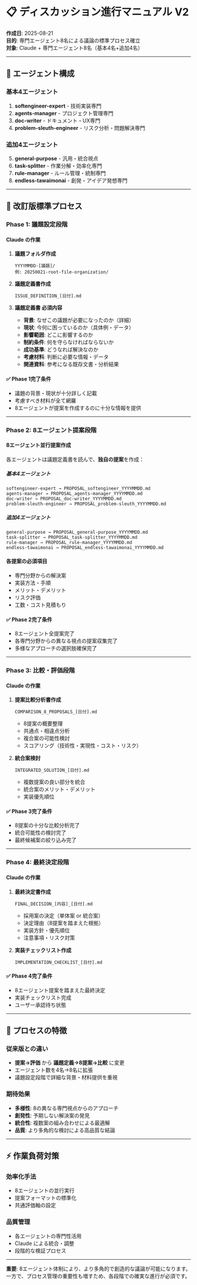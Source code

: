 # 📋 **ディスカッション進行マニュアル V2**

**作成日**: 2025-08-21  
**目的**: 専門エージェント8名による議論の標準プロセス確立  
**対象**: Claude + 専門エージェント8名（基本4名+追加4名）

---

## 👥 **エージェント構成**

### **基本4エージェント**
1. **softengineer-expert** - 技術実装専門
2. **agents-manager** - プロジェクト管理専門
3. **doc-writer** - ドキュメント・UX専門
4. **problem-sleuth-engineer** - リスク分析・問題解決専門

### **追加4エージェント**
5. **general-purpose** - 汎用・統合視点
6. **task-splitter** - 作業分解・効率化専門
7. **rule-manager** - ルール管理・統制専門
8. **endless-tawaimonai** - 創発・アイデア発想専門

---

## 🔄 **改訂版標準プロセス**

### **Phase 1: 議題設定段階**
#### **Claude の作業**

1. **議題フォルダ作成**
   ```
   YYYYMMDD-[議題]/
   例: 20250821-root-file-organization/
   ```

2. **議題定義書作成**
   ```
   ISSUE_DEFINITION_[日付].md
   ```

3. **議題定義書 必須内容**
   - **背景**: なぜこの議題が必要になったのか（詳細）
   - **現状**: 今何に困っているのか（具体例・データ）
   - **影響範囲**: どこに影響するのか
   - **制約条件**: 何を守らなければならないか
   - **成功基準**: どうなれば解決なのか
   - **考慮材料**: 判断に必要な情報・データ
   - **関連資料**: 参考になる既存文書・分析結果

#### **✅ Phase 1完了条件**
- 議題の背景・現状が十分詳しく記載
- 考慮すべき材料が全て網羅
- 8エージェントが提案を作成するのに十分な情報を提供

---

### **Phase 2: 8エージェント提案段階**
#### **8エージェント並行提案作成**

各エージェントは議題定義書を読んで、**独自の提案**を作成：

##### **基本4エージェント**
```
softengineer-expert → PROPOSAL_softengineer_YYYYMMDD.md
agents-manager → PROPOSAL_agents-manager_YYYYMMDD.md  
doc-writer → PROPOSAL_doc-writer_YYYYMMDD.md
problem-sleuth-engineer → PROPOSAL_problem-sleuth_YYYYMMDD.md
```

##### **追加4エージェント**
```
general-purpose → PROPOSAL_general-purpose_YYYYMMDD.md
task-splitter → PROPOSAL_task-splitter_YYYYMMDD.md
rule-manager → PROPOSAL_rule-manager_YYYYMMDD.md
endless-tawaimonai → PROPOSAL_endless-tawaimonai_YYYYMMDD.md
```

#### **各提案の必須項目**
- 専門分野からの解決案
- 実装方法・手順
- メリット・デメリット
- リスク評価
- 工数・コスト見積もり

#### **✅ Phase 2完了条件**
- 8エージェント全提案完了
- 各専門分野からの異なる視点の提案収集完了
- 多様なアプローチの選択肢確保完了

---

### **Phase 3: 比較・評価段階**
#### **Claude の作業**

1. **提案比較分析書作成**
   ```
   COMPARISON_8_PROPOSALS_[日付].md
   ```
   - 8提案の概要整理
   - 共通点・相違点分析
   - 複合案の可能性検討
   - スコアリング（技術性・実現性・コスト・リスク）

2. **統合案検討**
   ```
   INTEGRATED_SOLUTION_[日付].md
   ```
   - 複数提案の良い部分を統合
   - 統合案のメリット・デメリット
   - 実装優先順位

#### **✅ Phase 3完了条件**
- 8提案の十分な比較分析完了
- 統合可能性の検討完了
- 最終候補案の絞り込み完了

---

### **Phase 4: 最終決定段階**
#### **Claude の作業**

1. **最終決定書作成**
   ```
   FINAL_DECISION_[内容]_[日付].md
   ```
   - 採用案の決定（単体案 or 統合案）
   - 決定理由（8提案を踏まえた根拠）
   - 実装方針・優先順位
   - 注意事項・リスク対策

2. **実装チェックリスト作成**
   ```
   IMPLEMENTATION_CHECKLIST_[日付].md
   ```

#### **✅ Phase 4完了条件**
- 8エージェント提案を踏まえた最終決定
- 実装チェックリスト完成
- ユーザー承認待ち状態

---

## 🎯 **プロセスの特徴**

### **従来版との違い**
- **提案→評価** から **議題定義→8提案→比較** に変更
- エージェント数を4名→8名に拡張
- 議題設定段階で詳細な背景・材料提供を重視

### **期待効果**
- **多様性**: 8の異なる専門視点からのアプローチ
- **創発性**: 予期しない解決案の発見
- **統合性**: 複数案の組み合わせによる最適解
- **品質**: より多角的な検討による高品質な結論

---

## ⚡ **作業負荷対策**

### **効率化手法**
- 8エージェントの並行実行
- 提案フォーマットの標準化
- 共通評価軸の設定

### **品質管理**
- 各エージェントの専門性活用
- Claude による統合・調整
- 段階的な検証プロセス

---

**重要**: 8エージェント体制により、より多角的で創造的な議論が可能になります。一方で、プロセス管理の重要性も増すため、各段階での確実な進行が必須です。